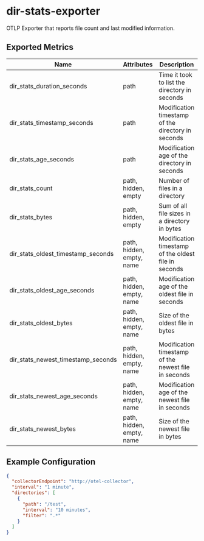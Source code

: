 # dir-stats-exporter

OTLP Exporter that reports file count and last modified information.

## Exported Metrics

| Name                               | Attributes                | Description                                          |
|------------------------------------|---------------------------|------------------------------------------------------|
| dir_stats_duration_seconds         | path                      | Time it took to list the directory in seconds        |
| dir_stats_timestamp_seconds        | path                      | Modification timestamp of the directory in seconds   |
| dir_stats_age_seconds              | path                      | Modification age of the directory in seconds         |
| dir_stats_count                    | path, hidden, empty       | Number of files in a directory                       |
| dir_stats_bytes                    | path, hidden, empty       | Sum of all file sizes in a directory in bytes        |
| dir_stats_oldest_timestamp_seconds | path, hidden, empty, name | Modification timestamp of the oldest file in seconds |
| dir_stats_oldest_age_seconds       | path, hidden, empty, name | Modification age of the oldest file in seconds       |
| dir_stats_oldest_bytes             | path, hidden, empty, name | Size of the oldest file in bytes                     |
| dir_stats_newest_timestamp_seconds | path, hidden, empty, name | Modification timestamp of the newest file in seconds |
| dir_stats_newest_age_seconds       | path, hidden, empty, name | Modification age of the newest file in seconds       |
| dir_stats_newest_bytes             | path, hidden, empty, name | Size of the newest file in bytes                     |

## Example Configuration

```json
{
  "collectorEndpoint": "http://otel-collector",
  "interval": "1 minute",
  "directories": [
    {
      "path": "/test",
      "interval": "10 minutes",
      "filter": ".*"
    }
  ]
}
```
